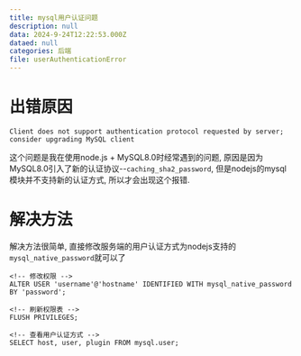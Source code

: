 ```yaml
---
title: mysql用户认证问题
description: null
data: 2024-9-24T12:22:53.000Z
dataed: null
categories: 后端
file: userAuthenticationError
---
```


# 出错原因

```
Client does not support authentication protocol requested by server; consider upgrading MySQL client
```

这个问题是我在使用node.js + MySQL8.0时经常遇到的问题, 原因是因为MySQL8.0引入了新的认证协议--`caching_sha2_password`, 但是nodejs的mysql模块并不支持新的认证方式, 所以才会出现这个报错.

# 解决方法

解决方法很简单, 直接修改服务端的用户认证方式为nodejs支持的`mysql_native_password`就可以了

```mysql
<!-- 修改权限 -->
ALTER USER 'username'@'hostname' IDENTIFIED WITH mysql_native_password BY 'password';

<!-- 刷新权限表 -->
FLUSH PRIVILEGES;

<!-- 查看用户认证方式 -->
SELECT host, user, plugin FROM mysql.user;
```

